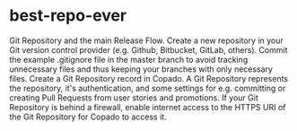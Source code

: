 # best-repo-ever
Git Repository and the main Release Flow.
Create a new repository in your Git version control provider (e.g. Github, Bitbucket, GitLab, others).
Commit the example .gitignore file in the master branch to avoid tracking unnecessary files and thus keeping your branches with only necessary files.
Create a Git Repository record in Copado. 
A Git Repository represents the repository, it's authentication, and some settings for e.g. committing or creating Pull Requests from user stories and promotions.
If your Git Repository is behind a firewall, enable internet access to the HTTPS URI of the Git Repository for Copado to access it.